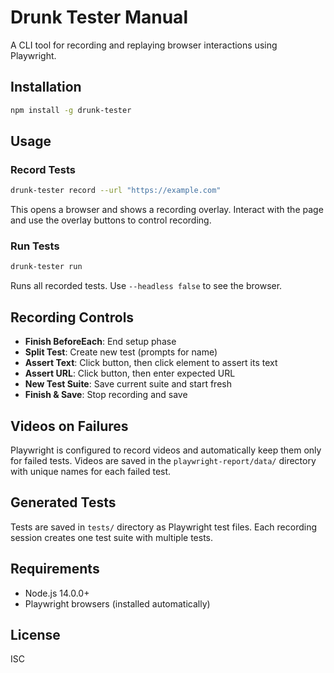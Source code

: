 # Drunk Tester Manual

A CLI tool for recording and replaying browser interactions using Playwright.

## Installation

```bash
npm install -g drunk-tester
```

## Usage

### Record Tests

```bash
drunk-tester record --url "https://example.com"
```

This opens a browser and shows a recording overlay. Interact with the page and use the overlay buttons to control recording.

### Run Tests

```bash
drunk-tester run
```

Runs all recorded tests. Use `--headless false` to see the browser.

## Recording Controls

- **Finish BeforeEach**: End setup phase
- **Split Test**: Create new test (prompts for name)
- **Assert Text**: Click button, then click element to assert its text
- **Assert URL**: Click button, then enter expected URL
- **New Test Suite**: Save current suite and start fresh
- **Finish & Save**: Stop recording and save

## Videos on Failures

Playwright is configured to record videos and automatically keep them only for failed tests. Videos are saved in the `playwright-report/data/` directory with unique names for each failed test.

## Generated Tests

Tests are saved in `tests/` directory as Playwright test files. Each recording session creates one test suite with multiple tests.

## Requirements

- Node.js 14.0.0+
- Playwright browsers (installed automatically)

## License

ISC